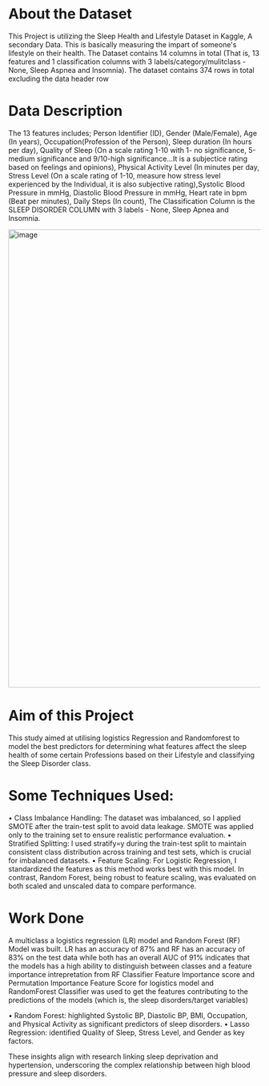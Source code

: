 # About the Dataset
This Project is utilizing the Sleep Health and Lifestyle Dataset in Kaggle, A secondary Data. This is basically measuring the impart of someone's lifestyle on their health.
The Dataset contains 14 columns in total (That is, 13 features and 1 classification columns with 3 labels/category/mulitclass - None, Sleep Aspnea and Insomnia). The dataset contains 374 rows in total excluding the data header row

# Data Description
The 13 features includes; Person Identifier (ID), Gender (Male/Female), Age (In years), Occupation(Profession of the Person), Sleep duration (In hours per day), Quality of Sleep (On a scale rating 1-10 with 1- no significance,
5-medium significance and 9/10-high significance...It is a subjectice rating based on feelings and opinions), Physical Activity Level (In minutes per day, Stress Level (On a scale rating of 1-10, measure how stress level experienced 
by the Individual, it is also subjective rating),Systolic Blood Pressure in mmHg, Diastolic Blood Pressure in mmHg, Heart rate in bpm (Beat per minutes), Daily Steps (In count), 
The Classification Column is the SLEEP DISORDER COLUMN with 3 labels - None, Sleep Apnea and Insomnia.

<img width="916" alt="image" src="https://github.com/user-attachments/assets/643ada82-535a-43c7-ad2e-a425ecdd94c6">


# Aim of this Project
This study aimed at utilising logistics Regression and Randomforest to model the best predictors for determining what features affect the sleep health of some certain Professions based on their Lifestyle
and classifying the Sleep Disorder class.

# Some Techniques Used:
•	Class Imbalance Handling: The dataset was imbalanced, so I applied SMOTE after the train-test split to avoid data leakage. SMOTE was applied only to the training set to ensure realistic performance evaluation.
•	Stratified Splitting: I used stratify=y during the train-test split to maintain consistent class distribution across training and test sets, which is crucial for imbalanced datasets.
•	Feature Scaling: For Logistic Regression, I standardized the features as this method works best with this model. In contrast, Random Forest, being robust to feature scaling, was evaluated on both scaled and unscaled data to compare performance.

# Work Done
A multiclass a logistics regression (LR) model and Random Forest (RF) Model was built. LR has an accuracy of 87% and RF has an accuracy of 83% on the test data while both has an overall AUC of 91% indicates that the models 
has a high ability to distinguish between classes and a feature importance intrepretation from RF Classifier Feature Importance score and Permutation Importance Feature Score for logistics model and RandomForest Classifier 
was used to get the features contributing to the predictions of the models (which is, the sleep disorders/target variables)

•	Random Forest: highlighted Systolic BP, Diastolic BP, BMI, Occupation, and Physical Activity as significant predictors of sleep disorders.
•	Lasso Regression: identified Quality of Sleep, Stress Level, and Gender as key factors.

These insights align with research linking sleep deprivation and hypertension, underscoring the complex relationship between high blood pressure and sleep disorders.

